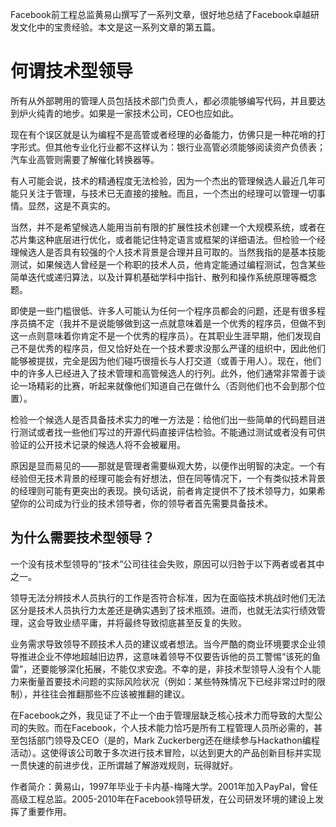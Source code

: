 Facebook前工程总监黄易山撰写了一系列文章，很好地总结了Facebook卓越研发文化中的宝贵经验。本文是这一系列文章的第五篇。

# 何谓技术型领导

所有从外部聘用的管理人员包括技术部门负责人，都必须能够编写代码，并且要达到炉火纯青的地步。如果是一家技术公司，CEO也应如此。

现在有个误区就是认为编程不是高管或者经理的必备能力，仿佛只是一种花哨的打字形式。但其他专业化行业都不这样认为：银行业高管必须能够阅读资产负债表；汽车业高管则需要了解催化转换器等。

有人可能会说，技术的精通程度无法检验，因为一个杰出的管理候选人最近几年可能只关注于管理，与技术已无直接的接触。而且，一个杰出的经理可以管理一切事情。显然，这是不真实的。

当然，并不是希望候选人能用当前有限的扩展性技术创建一个大规模系统，或者在芯片集这种底层进行优化，或者能记住特定语言或框架的详细语法。但检验一个经理候选人是否具有较强的个人技术背景是合理并且可取的。当然我指的是基本技能测试，如果候选人曾经是一个称职的技术人员，他肯定能通过编程测试，包含某些简单迭代或递归算法，以及计算机基础学科中指针、散列和操作系统原理等概念题。

即使是一些门槛很低、许多人可能认为任何一个程序员都会的问题，还是有很多程序员搞不定（我并不是说能够做到这一点就意味着是一个优秀的程序员，但做不到这一点则意味着你肯定不是一个优秀的程序员）。在其职业生涯早期，他们发现自己不是优秀的程序员，但又恰好处在一个技术要求没那么严谨的组织中，因此他们能够被提拔，完全是因为他们碰巧很擅长与人打交道（或善于用人）。现在，他们中的许多人已经进入了技术管理和高管候选人的行列。此外，他们通常非常善于谈论一场精彩的比赛，听起来就像他们知道自己在做什么（否则他们也不会到那个位置）。

检验一个候选人是否具备技术实力的唯一方法是：给他们出一些简单的代码题目进行测试或者找一些他们写过的开源代码直接评估检验。不能通过测试或者没有可供验证的公开技术记录的候选人将不会被雇用。

原因是显而易见的——那就是管理者需要纵观大势，以便作出明智的决定。一个有经验但无技术背景的经理可能会有好想法，但在同等情况下，一个有类似技术背景的经理则可能有更突出的表现。换句话说，前者肯定提供不了技术领导力，如果希望你的公司成为行业的技术领导者，你的领导者首先需要具备技术。

## 为什么需要技术型领导？

一个没有技术型领导的“技术”公司往往会失败，原因可以归咎于以下两者或者其中之一。

领导无法分辨技术人员执行的工作是否符合标准，因为在面临技术挑战时他们无法区分是技术人员执行力太差还是确实遇到了技术瓶颈。进而，也就无法实行绩效管理，这会导致业绩平庸，并将最终导致彻底甚至反复的失败。


业务需求导致领导不顾技术人员的建议或者想法。当今严酷的商业环境要求企业领导推进企业不停地超越旧边界，这意味着领导不仅要告诉他的员工警惕“该死的鱼雷”，还要能够深化拓展，不能仅求安逸。不幸的是，非技术型领导人没有个人能力来衡量首要技术问题的实际风险状况（例如：某些特殊情况下已经非常过时的限制），并往往会推翻那些不应该被推翻的建议。


在Facebook之外，我见证了不止一个由于管理层缺乏核心技术力而导致的大型公司的失败。而在Facebook，个人技术能力恰巧是所有工程管理人员所必需的，甚至包括部门领导及CEO（是的，Mark Zuckerberg还在继续参与Hackathon编程活动）。这使得该公司敢于多次进行技术冒险，以达到更大的产品创新目标并实现一贯快速的前进步伐，正所谓越了解游戏规则，玩得就好。


作者简介：黄易山，1997年毕业于卡内基-梅隆大学。2001年加入PayPal，曾任高级工程总监。2005-2010年在Facebook领导研发，在公司研发环境的建设上发挥了重要作用。
